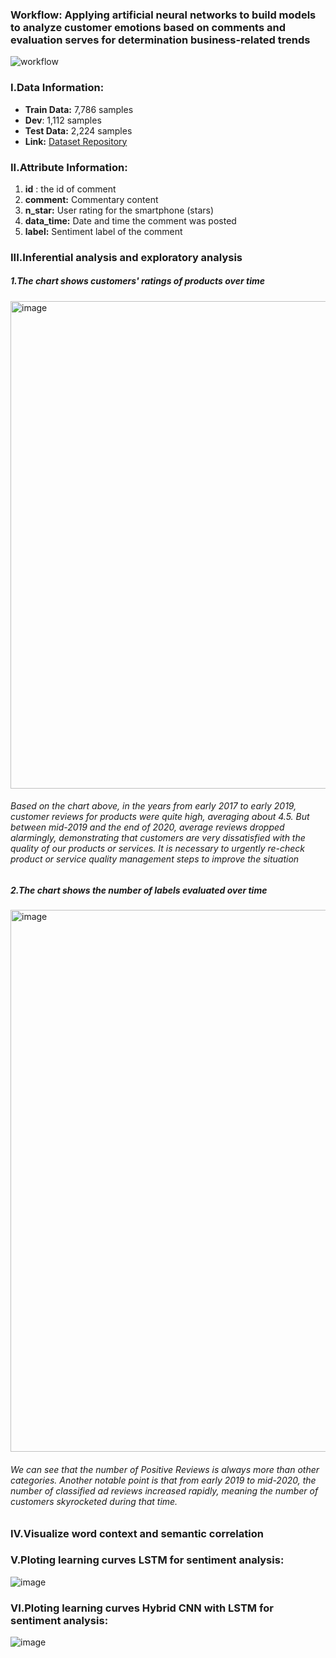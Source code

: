 ### Workflow: Applying artificial neural networks to build models to analyze customer emotions based on comments and evaluation serves for determination business-related trends

![workflow](https://github.com/ZeusCoderBE/NLP-clustering-word--Vietnamese-Sentiment-Analysis/assets/117000361/07f725cc-ff77-4909-a9bd-62265e478cb9)

### I.Data Information:

- **Train Data:** 7,786 samples
- **Dev**: 1,112 samples
- **Test Data:** 2,224 samples
- **Link:** [Dataset Repository](https://github.com/LuongPhan/UIT-ViSFD?tab=readme-ov-file)

### II.Attribute Information:
1. **id** : the id of comment
2. **comment:** Commentary content
3. **n_star:** User rating for the smartphone (stars)
4. **data_time:** Date and time the comment was posted
5. **label:** Sentiment label of the comment


### III.Inferential analysis and exploratory analysis

##### 1.The chart shows customers' ratings of products over time

<img width="780" alt="image" src="https://github.com/user-attachments/assets/a32a875d-098e-46d7-a9fa-80cf10df64f4">


###### Based on the chart above, in the years from early 2017 to early 2019, customer reviews for products were quite high, averaging about 4.5. But between mid-2019 and the end of 2020, average reviews dropped alarmingly, demonstrating that customers are very dissatisfied with the quality of our products or services. It is necessary to urgently re-check product or service quality management steps to improve the situation

##### 2.The chart shows the number of labels evaluated over time

<img width="867" alt="image" src="https://github.com/user-attachments/assets/14c48267-2905-4ddb-9ff0-6217c11d7c6b">

###### We can see that the number of Positive Reviews is always more than other categories. Another notable point is that from early 2019 to mid-2020, the number of classified ad reviews increased rapidly, meaning the number of customers skyrocketed during that time.

### IV.Visualize word context and semantic correlation

### V.Ploting learning curves LSTM for sentiment analysis:
![image](https://github.com/ZeusCoderBE/NLP-clustering-word--Vietnamese-Sentiment-Analysis/assets/117000361/14d6044e-8480-412d-b057-ba0d9b6acced)


### VI.Ploting learning curves Hybrid CNN with LSTM for sentiment analysis:
![image](https://github.com/ZeusCoderBE/NLP-clustering-word--Vietnamese-Sentiment-Analysis/assets/117000361/cffe57cd-0338-4207-bb12-a213c706f330)


